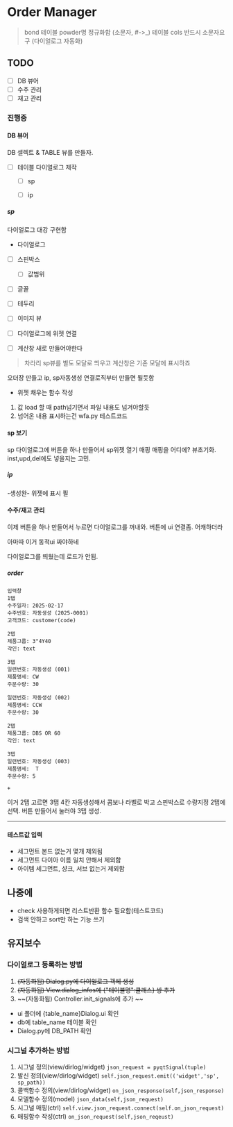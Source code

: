 

# Order Manager

> bond 테이블 powder명 정규화함 (소문자, #->_)
> 테이블 cols 반드시 소문자요구 (다이얼로그 자동화)

## TODO
- [ ] DB 뷰어
- [ ] 수주 관리
- [ ] 재고 관리

### 진행중 

#### DB 뷰어
DB 셀렉트 & TABLE 뷰를 만들자. 
- [ ] 테이블 다이얼로그 제작
    - [ ] sp
    - [ ] ip


##### sp
다이얼로그 대강 구현함

- 다이얼로그
- [ ] 스핀박스
    - [ ] 값범위
- [ ] 글꼴
- [ ] 테두리
- [ ] 이미지 뷰
- [ ] 다이얼로그에 위젯 연결

- [ ] 계산창 새로 만들어야한다
> 차라리 sp뷰를 별도 모달로 띄우고 계산창은 기존 모달에 표시하죠

오더장 만들고 ip, sp자동생성 연결로직부터 만들면 될듯함

- 위젯 채우는 함수 작성
1. 값 load 할 때 path넘기면서 파일 내용도 넘겨야할듯
2. 넘어온 내용 표시하는건 wfa.py 테스트코드

#### sp 보기
sp 다이얼로그에 버튼을 하나 만들어서 sp위젯 열기 매핑
매핑을 어디에? 뷰초기화. 
inst,upd,del에도 넣을지는 고민.


##### ip
-생성완-
위젯에 표시 필



#### 수주/재고 관리
이제 버튼을 하나 만들어서 누르면 다이얼로그를 꺼내와. 
버튼에 ui 연결좀. 
어캐하더라

아마따 이거 동적ui 짜야하네

다이얼로그를 띄웠는데
로드가 안됨. 


##### order
```
입력창
1탭
수주일자: 2025-02-17
수주번호: 자동생성 (2025-0001)
고객코드: customer(code)

2탭
제품그룹: 3"4Y40
각인: text

3탭
일련번호: 자동생성 (001)
제품명세: CW
주문수량: 30

일련번호: 자동생성 (002)
제품명세: CCW
주문수량: 30

2탭
제품그룹: DBS OR 60
각인: text

3탭
일련번호: 자동생성 (003)
제품명세:  T
주문수량: 5

+
```

이거 2탭 고르면 3탭 4칸 자동생성해서 콤보나 라벨로 박고
스핀박스로 수량지정
2탭에 선택. 버튼 만들어서 눌러야 3탭 생성. 





***


#### 테스트값 입력
- 세그먼트 본드 없는거 몇개 제외됨
- 세그먼트 다이아 이름 일치 안해서 제외함
- 아이템 세그먼트, 샹크, 서브 없는거 제외함


## 나중에
- check 사용하게되면 리스트반환 함수 필요함(테스트코드)
- 검색 안하고 sort만 하는 기능 쓰기 



## 유지보수

### 다이얼로그 등록하는 방법
1. ~~(자동화됨) Dialog.py에 다이얼로그 객체 생성~~
2. ~~(자동화됨) View.dialog_infos에 {"테이블명":클래스} 쌍 추가~~
3. ~~(자동화됨) Controller.init_signals에 추가 ~~

- ui 폴더에 {table_name}Dialog.ui 확인
- db에 table_name 테이블 확인
- Dialog.py에 DB_PATH 확인

### 시그널 추가하는 방법
1. 시그널 정의(view/dirlog/widget)
 `json_request = pyqtSignal(tuple)`
2. 발신 정의(view/dirlog/widget)
 `self.json_request.emit(('widget','sp', sp_path))`
3. 콜백함수 정의(view/dirlog/widget)
 `on_json_response(self,json_response)`
4. 모델함수 정의(model)
 `json_data(self,json_request)`
5. 시그널 매핑(ctrl) 
`self.view.json_request.connect(self.on_json_request)`
6. 매핑함수 작성(ctrl)
`on_json_request(self,json_reqeust)`